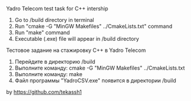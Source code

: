 Yadro Telecom test task for C++ intership

1) Go to /build directory in terminal
2) Run "cmake -G "MinGW Makefiles" ../CmakeLists.txt" command
3) Run "make" command
4) Executable (.exe) file will appear in /build directory



Тестовое задание на стажировку С++ в Yadro Telecom

1) Перейдите в директорию /build
2) Выполните команду: cmake -G "MinGW Makefiles" ../CmakeLists.txt
3) Выполните команду: make
4) Файл программы "YadroCSV.exe" появится в директории /build

by https://github.com/tekassh1